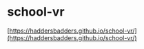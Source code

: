 # school-vr
[https://haddersbadders.github.io/school-vr/](https://haddersbadders.github.io/school-vr/)
